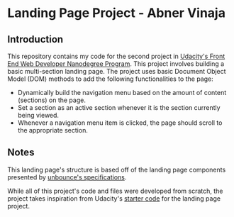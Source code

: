 # Landing Page Project - Abner Vinaja

## Introduction
This repository contains my code for the second project in [Udacity's Front End Web Developer Nanodegree Program](https://www.udacity.com/course/front-end-web-developer-nanodegree--nd0011). This project involves building a basic multi-section landing page.
The project uses basic Document Object Model (DOM) methods to add the following functionalities to the page:
- Dynamically build the navigation menu based on the amount of content (sections) on the page.
- Set a section as an active section whenever it is the section currently being viewed.
- Whenever a navigation menu item is clicked, the page should scroll to the appropriate section.

## Notes
This landing page's structure is based off of the landing page components presented by [unbounce's specifications](https://unbounce.com/landing-page-articles/the-anatomy-of-a-landing-page/).

While all of this project's code and files were developed from scratch, the project takes inspiration from Udacity's [starter code](https://github.com/udacity/fend/tree/refresh-2019/projects/landing-page) for the landing page project.
